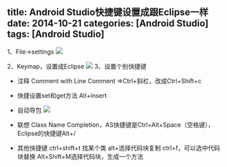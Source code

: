 title: Android Studio快捷键设置成跟Eclipse一样
date: 2014-10-21 
categories: [Android Studio]
tags: [Android Studio]
---
1、File->settings
![](http://wuxiaolong.qiniudn.com/2014-10-21-Android-Studio-shortcut-keys-arranged-like-Eclipse-1.png)
<!-- more -->
2、Keymap，设置成Eclipse
![](http://wuxiaolong.qiniudn.com/2014-10-21-Android-Studio-shortcut-keys-arranged-like-Eclipse-2.png)
3、设置个别快捷键
* 注释
Comment with Line Comment =>Ctrl+斜杠，改成Ctrl+Shift+c

* 快捷设置set和get方法
Alt+insert
* 自动导包
![](http://wuxiaolong.qiniudn.com/2014-10-21-Android-Studio-shortcut-keys-arranged-like-Eclipse-3.png)

* 联想 
Class Name Completion，AS快捷键是Ctrl+Alt+Space（空格键），Eclipse的快捷键Alt+/

* 其他快捷键
ctrl+shift+t 找某个类
alt+选择代码块复制
ctrl+f，可以选中代码块替换
Alt+Shift+M选择代码块，生成一个方法
